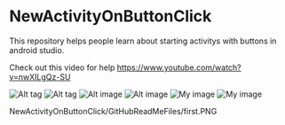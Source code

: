 # NewActivityOnButtonClick

This repository helps people learn about starting activitys with buttons in android studio.

Check out this video for help
https://www.youtube.com/watch?v=nwXILgQz-SU

![Alt tag](NewActivityOnButtonClick/GitHubReadMeFiles/first.PNG?raw=true "First Activity")
![Alt tag](NewActivityOnButtonClick/GitHubReadMeFiles/second.PNG?raw=true "Second Activity")
![Alt image](NewActivityOnButtonClick/GitHubReadMeFiles/first.PNG "Test")
![Alt image](NewActivityOnButtonClick/GitHubReadMeFiles/first.PNG "Test")
![My image](NewActivityOnButtonClick/GitHubReadMeFiles/first.PNG "Test")
![My image](JohnsAndroidStudioTutorials.github.com/NewActivityOnButtonClick/GitHubReadMeFiles/first.PNG)

NewActivityOnButtonClick/GitHubReadMeFiles/first.PNG
